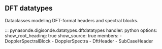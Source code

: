 ## DFT datatypes

Dataclasses modeling DFT-format headers and spectral blocks.

::: pynasonde.digisonde.datatypes.dftdatatypes
    handler: python
    options:
        show_root_heading: true
        show_source: true
        members:
            - DopplerSpectralBlock
            - DopplerSpectra
            - DftHeader
            - SubCaseHeader